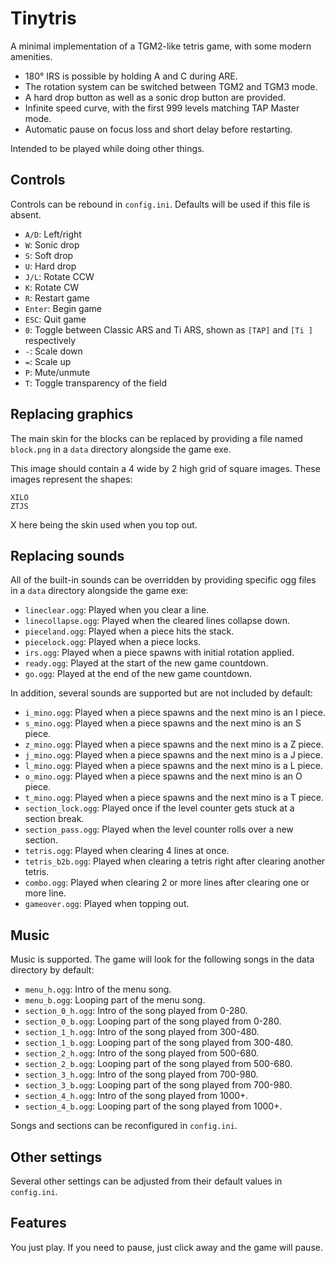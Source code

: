 # Tinytris

A minimal implementation of a TGM2-like tetris game, with some modern amenities.

- 180° IRS is possible by holding A and C during ARE.
- The rotation system can be switched between TGM2 and TGM3 mode.
- A hard drop button as well as a sonic drop button are provided.
- Infinite speed curve, with the first 999 levels matching TAP Master mode.
- Automatic pause on focus loss and short delay before restarting.

Intended to be played while doing other things.

## Controls

Controls can be rebound in `config.ini`. Defaults will be used if this file is absent.

- `A/D`: Left/right
- `W`: Sonic drop
- `S`: Soft drop
- `U`: Hard drop
- `J/L`: Rotate CCW
- `K`: Rotate CW
- `R`: Restart game
- `Enter`: Begin game
- `ESC`: Quit game
- `0`: Toggle between Classic ARS and Ti ARS, shown as `[TAP]` and `[Ti ]` respectively
- `-`: Scale down
- `=`: Scale up
- `P`: Mute/unmute
- `T`: Toggle transparency of the field

## Replacing graphics
The main skin for the blocks can be replaced by providing a file named `block.png` in a `data` directory alongside the game exe.

This image should contain a 4 wide by 2 high grid of square images. These images represent the shapes:

```text
XILO
ZTJS
```

X here being the skin used when you top out.

## Replacing sounds
All of the built-in sounds can be overridden by providing specific ogg files in a `data` directory alongside the game exe:

- `lineclear.ogg`: Played when you clear a line.
- `linecollapse.ogg`: Played when the cleared lines collapse down.
- `pieceland.ogg`: Played when a piece hits the stack.
- `piecelock.ogg`: Played when a piece locks.
- `irs.ogg`: Played when a piece spawns with initial rotation applied.
- `ready.ogg`: Played at the start of the new game countdown.
- `go.ogg`: Played at the end of the new game countdown.

In addition, several sounds are supported but are not included by default:

- `i_mino.ogg`: Played when a piece spawns and the next mino is an I piece.
- `s_mino.ogg`: Played when a piece spawns and the next mino is an S piece.
- `z_mino.ogg`: Played when a piece spawns and the next mino is a Z piece.
- `j_mino.ogg`: Played when a piece spawns and the next mino is a J piece.
- `l_mino.ogg`: Played when a piece spawns and the next mino is a L piece.
- `o_mino.ogg`: Played when a piece spawns and the next mino is an O piece.
- `t_mino.ogg`: Played when a piece spawns and the next mino is a T piece.
- `section_lock.ogg`: Played once if the level counter gets stuck at a section break.
- `section_pass.ogg`: Played when the level counter rolls over a new section.
- `tetris.ogg`: Played when clearing 4 lines at once.
- `tetris_b2b.ogg`: Played when clearing a tetris right after clearing another tetris.
- `combo.ogg`: Played when clearing 2 or more lines after clearing one or more line.
- `gameover.ogg`: Played when topping out.

## Music
Music is supported. The game will look for the following songs in the data directory by default:

- `menu_h.ogg`: Intro of the menu song.
- `menu_b.ogg`: Looping part of the menu song.
- `section_0_h.ogg`: Intro of the song played from 0-280.
- `section_0_b.ogg`: Looping part of the song played from 0-280.
- `section_1_h.ogg`: Intro of the song played from 300-480.
- `section_1_b.ogg`: Looping part of the song played from 300-480.
- `section_2_h.ogg`: Intro of the song played from 500-680.
- `section_2_b.ogg`: Looping part of the song played from 500-680.
- `section_3_h.ogg`: Intro of the song played from 700-980.
- `section_3_b.ogg`: Looping part of the song played from 700-980.
- `section_4_h.ogg`: Intro of the song played from 1000+.
- `section_4_b.ogg`: Looping part of the song played from 1000+.

Songs and sections can be reconfigured in `config.ini`.

## Other settings

Several other settings can be adjusted from their default values in `config.ini`.

## Features

You just play. If you need to pause, just click away and the game will pause.
